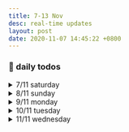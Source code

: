 ```yaml
---
title: 7-13 Nov
desc: real-time updates
layout: post
date: 2020-11-07 14:45:22 +0800
---
```


<h3>📅 daily todos</h3>
<details>
<summary>7/11 saturday</summary>
<h3>7/11 saturday</h3>
<br>
<p>
📃 <b>to-do</b>
<ul>
    <li>japanese - 🔴 ◯ ◯ </li>
    <li class="done">art</li>
    <li class="done">guitar</li>
    <li class="done">workout</li>
</ul>
</p>
<br><br>
</details>

<details>
<summary>8/11 sunday</summary>
<h3>8/11 sunday</h3>
<br>
<p>
📃 <b>to-do</b>
<ul>
    <li class="done">japanese - 🔴🔴🔴  </li>
    <li class="done">art</li>
    <li class="done">guitar</li>
    <li class="done">workout - 45min stroll</li>
</ul>
</p>
<br><br>
</details>

<details>
<summary>9/11 monday</summary>
<h3>9/11 monday</h3>
<br>
<p>
📃 <b>to-do</b>
<ul>
    <li class="done">japanese - 🔴🔴  </li>
    <li class="done">art</li>
    <li class="done">workout</li>
    
</ul>
</p>
<br><br>
</details>

<details>
<summary>10/11 tuesday</summary>
<h3>10/11 tuesday</h3>
<br>
<p>
📃 <b>to-do</b>
<ul>
    <li>japanese - 🔴 🔴 ◯ </li>
    <li class="done">art</li>
    <li class="done">workout</li>
    <li>web dev - ◯ ◯ ◯ </li>
</ul>
</p>

<p>0:39: Didn't complete what I set out to do today but ended up binging on a painting tutorial series and I learnt so much within an hour! Tried applying what I've learnt while doing my piece today and failed tragically as my colours turned out horribly messed up as usual and my composition was rather cluttered with something to focus on in every corner. But I'm excited to see what more I can do with my shiny new knowledge in the future. 
</p>
<br><br>
</details>

<details>
<summary>11/11 wednesday</summary>
<h3>11/11 wednesday</h3>
<br>
<p>
📃 <b>to-do</b>
<ul>
    <li>web dev - ◯ ◯ ◯ </li>
    <li>japanese - 🔴🔴 ◯  </li>
    <li>art</li>
    <li>workout</li>
    
</ul>
</p>
<br><br>
</details>
